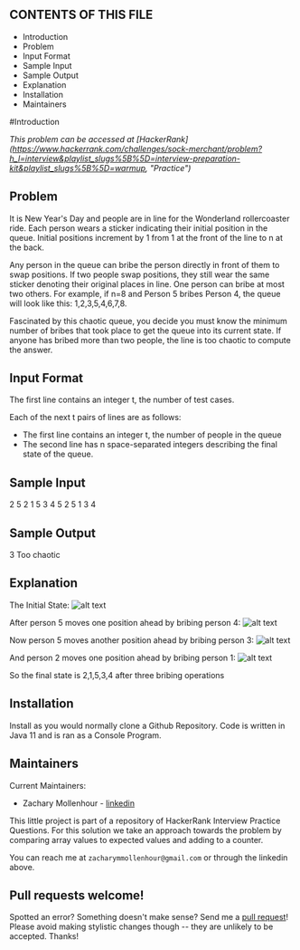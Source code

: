 CONTENTS OF THIS FILE
---------------------

 * Introduction
 * Problem
 * Input Format
 * Sample Input
 * Sample Output
 * Explanation
 * Installation
 * Maintainers

#Introduction

*This problem can be accessed at [HackerRank] (https://www.hackerrank.com/challenges/sock-merchant/problem?h_l=interview&playlist_slugs%5B%5D=interview-preparation-kit&playlist_slugs%5B%5D=warmup, "Practice")*

## Problem

It is New Year's Day and people are in line for the Wonderland rollercoaster ride. Each person wears a sticker indicating their initial position in the queue. Initial positions increment by 1 from 1 at the front of the line to n at the back.

Any person in the queue can bribe the person directly in front of them to swap positions. If two people swap positions, they still wear the same sticker denoting their original places in line. One person can bribe at most two others. For example, if n=8 and Person 5 bribes Person 4, the queue will look like this: 1,2,3,5,4,6,7,8.

Fascinated by this chaotic queue, you decide you must know the minimum number of bribes that took place to get the queue into its current state. If anyone has bribed more than two people, the line is too chaotic to compute the answer.

## Input Format

The first line contains an integer t, the number of test cases.

Each of the next t pairs of lines are as follows:
- The first line contains an integer t, the number of people in the queue
- The second line has n space-separated integers describing the final state of the queue.

## Sample Input

2
5
2 1 5 3 4
5
2 5 1 3 4

## Sample Output

3
Too chaotic

## Explanation
The Initial State:
![alt text](https://s3.amazonaws.com/hr-challenge-images/494/1451665589-31d436ba19-pic11.png)

After person 5 moves one position ahead by bribing person 4:
![alt text](https://s3.amazonaws.com/hr-challenge-images/494/1451665679-6504422ed9-pic2.png)

Now person 5 moves another position ahead by bribing person 3:
![alt text](https://s3.amazonaws.com/hr-challenge-images/494/1451665818-27bd62bb0d-pic3.png)

And person 2 moves one position ahead by bribing person 1:
![alt text](https://s3.amazonaws.com/hr-challenge-images/494/1451666025-02a2395a00-pic5.png)

So the final state is 2,1,5,3,4 after three bribing operations

## Installation

Install as you would normally clone a Github Repository. Code is written in Java 11 and is ran as a Console Program. 

## Maintainers

Current Maintainers:

* Zachary Mollenhour - [linkedin](https://www.linkedin.com/in/zacharymollenhour)

This little project is part of a repository of HackerRank Interview Practice Questions. For this solution
we take an approach towards the problem by comparing array values to expected values and adding to a counter. 

You can reach me at `zacharymmollenhour@gmail.com` or through the linkedin above. 

## Pull requests welcome!

Spotted an error? Something doesn't make sense? Send me a [pull
request](https://github.com/zacharymollenhour/HackerRank/pulls)! Please avoid making
stylistic changes though -- they are unlikely to be accepted. Thanks!

